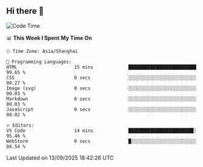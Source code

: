 ## Hi there 👋

<!--START_SECTION:waka-->
![Code Time](http://img.shields.io/badge/Code%20Time-23%20hrs%208%20mins-blue)

📊 **This Week I Spent My Time On** 

```text
🕑︎ Time Zone: Asia/Shanghai

💬 Programming Languages: 
HTML                     15 mins             █████████████████████████   99.65 % 
CSS                      0 secs              ░░░░░░░░░░░░░░░░░░░░░░░░░   00.27 % 
Image (svg)              0 secs              ░░░░░░░░░░░░░░░░░░░░░░░░░   00.03 % 
Markdown                 0 secs              ░░░░░░░░░░░░░░░░░░░░░░░░░   00.03 % 
JavaScript               0 secs              ░░░░░░░░░░░░░░░░░░░░░░░░░   00.02 % 

🔥 Editors: 
VS Code                  14 mins             ████████████████████████░   95.46 % 
WebStorm                 0 secs              █░░░░░░░░░░░░░░░░░░░░░░░░   04.54 % 
```


 Last Updated on 13/09/2025 18:42:26 UTC
<!--END_SECTION:waka-->
